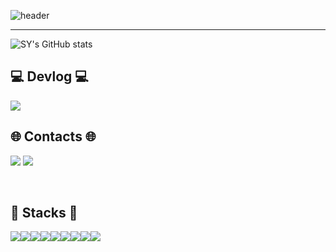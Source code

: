 ![header](https://capsule-render.vercel.app/api?type=venom&color=timeGradient&height=300&section=header&text=Imsyp&fontSize=90)

 ---

<div>
 
![SY's GitHub stats](https://github-readme-stats.vercel.app/api?username=Imsyp&show_icons=true&theme=radical)
</div>

##  💻 Devlog 💻
<a href="https://sypdevlog.tistory.com/" target="_blank"><img src="https://img.shields.io/badge/Blog-ffffff?style=for-the-badge&logo=tistory&logoColor=000000"/></a>

##  🌐 Contacts 🌐 
<a href="https://www.instagram.com/csmsyp/" target="_blank"><img src="https://img.shields.io/badge/csmsyp-ffffff?style=for-the-badge&logo=instagram&logoColor=FFB6C1"/></a>
<a href="https://mail.google.com/mail/u/0/?tab=rm&ogbl#inbox?compose=GTvVlcSDZPCFLsbhpscTrhFLzlbJWlxhVrtNjphVXFhzRCSTvtKNslvPMnzGbQkFnppdqLpJSkzTr" target="_blank"><img src="https://img.shields.io/badge/tkddud386@gmail.com-ffffff?style=for-the-badge&logo=gmail&logoColor=DB4437"/></a>

</div><br>
    
## 🔨 Stacks 🔨
<div style="display:flex; flex-direction:row;">
    <img src="https://img.shields.io/badge/Spring-6DB33F?style=for-the-badge&logo=spring&logoColor=white">
    <img src="https://img.shields.io/badge/docker-2496ED?style=for-the-badge&logo=docker&logoColor=white">
    <img src="https://img.shields.io/badge/node.js-F7DF1E?style=for-the-badge&logo=node.js&logoColor=white">
    <img src="https://img.shields.io/badge/c++-000080?style=for-the-badge&logo=c%2B%2B&logoColor=white"> 
    <br>
    <img src="https://img.shields.io/badge/AWS-232F3E?style=for-the-badge&logo=amazonwebservices&logoColor=white">
    <img src="https://img.shields.io/badge/GCP-4285F4?style=for-the-badge&logo=googlecloud&logoColor=white">
    <img src="https://img.shields.io/badge/PostgreSQL-4169E1?style=for-the-badge&logo=postgresql&logoColor=white">
    <img src="https://img.shields.io/badge/MongoDB-47A248?style=for-the-badge&logo=mongodb&logoColor=white">
    <img src="https://img.shields.io/badge/Apache%20Spark-E25A1C?style=for-the-badge&logo=apachespark&logoColor=white">
    
    
</div><br>
</div>
